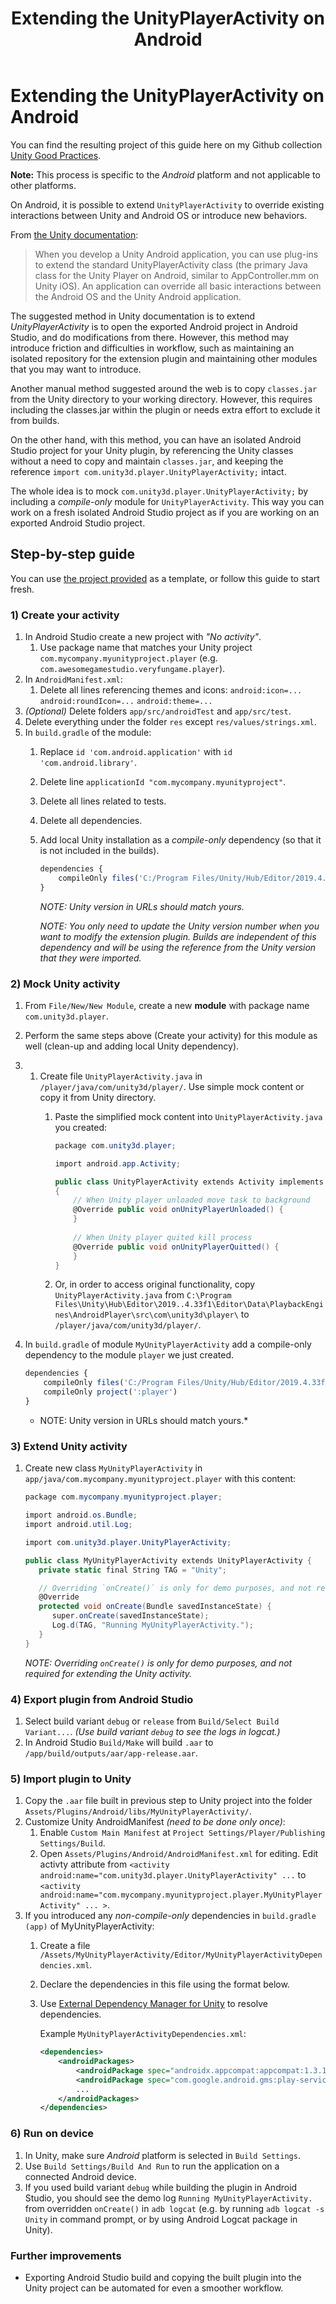﻿---
layout: post
title: Extending the UnityPlayerActivity on Android
categories: [Unity, Android, Development, Tutorials, Guides]
---

# Extending the UnityPlayerActivity on Android

You can find the resulting project of this guide here on my Github collection [Unity Good Practices](https://github.com/guneyozsan/UnityGoodPractices).

**Note:** This process is specific to the *Android* platform and not applicable to other platforms.

On Android, it is possible to extend `UnityPlayerActivity` to override existing interactions between Unity and Android OS or introduce new behaviors.

From [the Unity documentation](https://docs.unity3d.com/Manual/AndroidUnityPlayerActivity.html):

> When you develop a Unity Android application, you can use plug-ins to extend the standard UnityPlayerActivity class (the primary Java class for the Unity Player on Android, similar to AppController.mm on Unity iOS). An application can override all basic interactions between the Android OS and the Unity Android application.

The suggested method in Unity documentation is to extend *UnityPlayerActivity* is to open the exported Android project in Android Studio, and do modifications from there. However, this method may introduce friction and difficulties in workflow, such as maintaining an isolated repository for the extension plugin and maintaining other modules that you may want to introduce.

Another manual method suggested around the web is to copy `classes.jar` from the Unity directory to your working directory. However, this requires including the classes.jar within the plugin or needs extra effort to exclude it from builds.

On the other hand, with this method, you can have an isolated Android Studio project for your Unity plugin, by referencing the Unity classes without a need to copy and maintain `classes.jar`, and keeping the reference `import com.unity3d.player.UnityPlayerActivity;` intact.

The whole idea is to mock `com.unity3d.player.UnityPlayerActivity;` by including a *compile-only* module for `UnityPlayerActivity`. This way you can work on a fresh isolated Android Studio project as if you are working on an exported Android Studio project.

## Step-by-step guide

You can use [the project provided](https://github.com/guneyozsan/UnityGoodPractices) as a template, or follow this guide to start fresh.

### 1) Create your activity

1. In Android Studio create a new project with *"No activity"*.
    1. Use package name that matches your Unity project `com.mycompany.myunityproject.player` (e.g. `com.awesomegamestudio.veryfungame.player`).
2. In `AndroidManifest.xml`:
    1. Delete all lines referencing themes and icons:
       `android:icon=...`
       `android:roundIcon=...`
       `android:theme=...`
3. *(Optional)* Delete folders `app/src/androidTest` and `app/src/test`.
4. Delete everything under the folder `res` except `res/values/strings.xml`.
5. In `build.gradle` of the module:
    1. Replace `id 'com.android.application'` with `id 'com.android.library'`.
    2. Delete line `applicationId "com.mycompany.myunityproject"`.
    3. Delete all lines related to tests.
    4. Delete all dependencies.
    5. Add local Unity installation as a *compile-only* dependency (so that it is not included in the builds).

       ```js
       dependencies {
           compileOnly files('C:/Program Files/Unity/Hub/Editor/2019.4.33f1/Editor/Data/PlaybackEngines/AndroidPlayer/Variations/mono/Release/Classes/classes.jar)
       }
       ```

       *NOTE: Unity version in URLs should match yours.*

       *NOTE: You only need to update the Unity version number when you want to modify the extension plugin. Builds are independent of this dependency and will be using the reference from the Unity version that they were imported.*

### 2) Mock Unity activity

1. From `File/New/New Module`, create a new **module** with package name `com.unity3d.player`.
2. Perform the same steps above (Create your activity) for this module as well (clean-up and adding local Unity dependency).
3.
    1. Create file `UnityPlayerActivity.java` in `/player/java/com/unity3d/player/`. Use simple mock content or copy it from Unity directory.
        1. Paste the simplified mock content into `UnityPlayerActivity.java` you created:

           ```c#
           package com.unity3d.player;
           
           import android.app.Activity;
           
           public class UnityPlayerActivity extends Activity implements IUnityPlayerLifecycleEvents
           {
               // When Unity player unloaded move task to background
               @Override public void onUnityPlayerUnloaded() {
               }
  
               // When Unity player quited kill process
               @Override public void onUnityPlayerQuitted() {
               }
           }
           ```

        2. Or, in order to access original functionality, copy `UnityPlayerActivity.java` from `C:\Program Files\Unity\Hub\Editor\2019..4.33f1\Editor\Data\PlaybackEngines\AndroidPlayer\src\com\unity3d\player\` to `/player/java/com/unity3d/player/`.
4. In `build.gradle` of module `MyUnityPlayerActivity` add a compile-only dependency to the module `player` we just created.

   ```js
   dependencies {
       compileOnly files('C:/Program Files/Unity/Hub/Editor/2019.4.33f1/Editor/Data/PlaybackEngines/AndroidPlayer/Variations/mono/Release/Classes/classes.jar)
       compileOnly project(':player')
   }
   ```

    * NOTE: Unity version in URLs should match yours.*

### 3) Extend Unity activity

1. Create new class `MyUnityPlayerActivity` in `app/java/com.mycompany.myunityproject.player` with this content:

   ```c#
   package com.mycompany.myunityproject.player;
   
   import android.os.Bundle;
   import android.util.Log;
   
   import com.unity3d.player.UnityPlayerActivity;

   public class MyUnityPlayerActivity extends UnityPlayerActivity {
      private static final String TAG = "Unity";

      // Overriding `onCreate()` is only for demo purposes, and not required for extending the Unity activity.
      @Override
      protected void onCreate(Bundle savedInstanceState) {
         super.onCreate(savedInstanceState);
         Log.d(TAG, "Running MyUnityPlayerActivity.");
      }
   }
   ```

   *NOTE: Overriding `onCreate()` is only for demo purposes, and not required for extending the Unity activity.*

### 4) Export plugin from Android Studio

1. Select build variant `debug` or `release` from `Build/Select Build Variant...`. *(Use build variant `debug` to see the logs in logcat.)*
2. In Android Studio `Build/Make` will build `.aar` to `/app/build/outputs/aar/app-release.aar`.

### 5) Import plugin to Unity
1. Copy the `.aar` file built in previous step to Unity project into the folder `Assets/Plugins/Android/libs/MyUnityPlayerActivity/`.
2. Customize Unity AndroidManifest *(need to be done only once)*:
    1. Enable `Custom Main Manifest` at `Project Settings/Player/Publishing Settings/Build`.
    2. Open `Assets/Plugins/Android/AndroidManifest.xml` for editing. Edit activty attribute
       from `<activity android:name="com.unity3d.player.UnityPlayerActivity" ...`
       to `<activity android:name="com.mycompany.myunityproject.player.MyUnityPlayerActivity" ... >`.
3. If you introduced any *non-compile-only* dependencies in `build.gradle (app)` of MyUnityPlayerActivity:
    1. Create a file `/Assets/MyUnityPlayerActivity/Editor/MyUnityPlayerActivityDependencies.xml`.
    2. Declare the dependencies in this file using the format below.
    3. Use [External Dependency Manager for Unity](https://github.com/googlesamples/unity-jar-resolver) to resolve dependencies.

       Example `MyUnityPlayerActivityDependencies.xml`:
       ```xml
       <dependencies>
           <androidPackages>
               <androidPackage spec="androidx.appcompat:appcompat:1.3.1"/>
               <androidPackage spec="com.google.android.gms:play-services-auth:19.2.0"/>
               ...
           </androidPackages>
       </dependencies>
       ```

### 6) Run on device

1. In Unity, make sure *Android* platform is selected in `Build Settings`.
2. Use `Build Settings/Build And Run` to run the application on a connected Android device.
3. If you used build variant `debug` while building the plugin in Android Studio, you should see the demo log `Running MyUnityPlayerActivity.` from overridden `onCreate()` in `adb logcat` (e.g. by running `adb logcat -s Unity` in command prompt, or by using Android Logcat package in Unity).

### Further improvements

- Exporting Android Studio build and copying the built plugin into the Unity project can be automated for even a smoother workflow.
